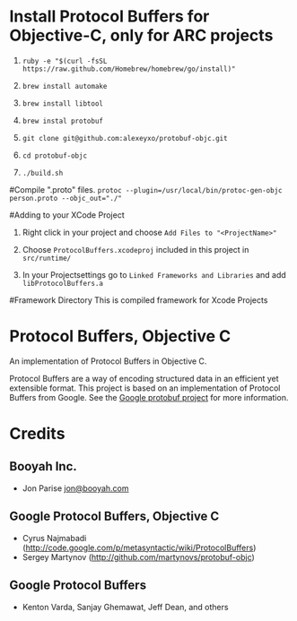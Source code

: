 # Install Protocol Buffers for Objective-C, only for ARC projects

   1. `ruby -e "$(curl -fsSL https://raw.github.com/Homebrew/homebrew/go/install)"`
   
   2. `brew install automake`
   
   3. `brew install libtool`
   
   4. `brew instal protobuf`

   5. `git clone git@github.com:alexeyxo/protobuf-objc.git`
   
   6. `cd protobuf-objc`
   
   7. `./build.sh`

#Compile ".proto" files. 
   `protoc --plugin=/usr/local/bin/protoc-gen-objc person.proto --objc_out="./"`

#Adding to your XCode Project

   1. Right click in your project and choose `Add Files to "<ProjectName>"`

   2. Choose `ProtocolBuffers.xcodeproj` included in this project in `src/runtime/`

   3. In your Projectsettings go to `Linked Frameworks and Libraries` and add `libProtocolBuffers.a`

#Framework Directory
 This is compiled framework for Xcode Projects

# Protocol Buffers, Objective C

An implementation of Protocol Buffers in Objective C.

Protocol Buffers are a way of encoding structured data in an efficient yet extensible format.
This project is based on an implementation of Protocol Buffers from Google.  See the
[Google protobuf project][g-protobuf] for more information.

[g-protobuf]: http://code.google.com/p/protobuf/


# Credits

Booyah Inc.
-------------------------------------------------------------------------------
- Jon Parise <jon@booyah.com>


Google Protocol Buffers, Objective C
-------------------------------------------------------------------------------
- Cyrus Najmabadi  (http://code.google.com/p/metasyntactic/wiki/ProtocolBuffers)
- Sergey Martynov  (http://github.com/martynovs/protobuf-objc)


Google Protocol Buffers
-------------------------------------------------------------------------------
- Kenton Varda, Sanjay Ghemawat, Jeff Dean, and others
